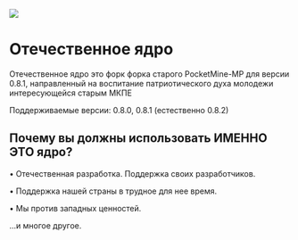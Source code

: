 ![](https://i.ibb.co/fVq6MjYJ/20250519-114502.jpg)

# Отечественное ядро

Отечественное ядро это форк форка старого PocketMine-MP для версии 0.8.1, направленный на воспитание патриотического духа молодежи интересующейся старым МКПЕ

Поддерживаемые версии: 0.8.0, 0.8.1 (естественно 0.8.2)

<h2>Почему вы должны использовать ИМЕННО ЭТО ядро?</h2>

• Отечественная разработка. Поддержка своих разработчиков.

• Поддержка нашей страны в трудное для нее время.

• Мы против западных ценностей.

...и многое другое.
